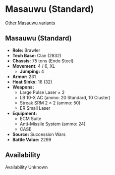 # Masauwu (Standard)

[Other Masauwu variants](../masauwu.md)

## Masauwu (Standard)
- **Role:** Brawler
- **Tech Base:** Clan (2832)
- **Chassis:** 75 tons (Endo Steel)
- **Movement:** 4 / 6, XL
  - **Jumping:** 4
- **Armor:** 231
- **Heat Sinks:** 16 (32)
- **Weapons:**
  - Large Pulse Laser × 2
  - LB 10-X AC (ammo: 20 Standard, 10 Cluster)
  - Streak SRM 2 × 2 (ammo: 50)
  - ER Small Laser
- **Equipment:**
  - ECM Suite
  - Anti-Missile System (ammo: 24)
  - CASE
- **Source:** Succession Wars
- **Battle Value:** 2299

## Availability

Availability Unknown

